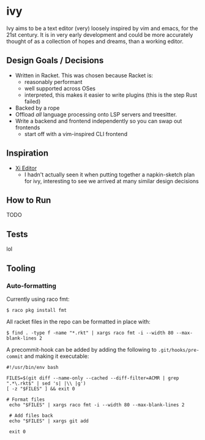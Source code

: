 ivy
=====

Ivy aims to be a text editor (very) loosely inspired by vim and emacs, for the 21st century. It is in very early development and could be more accurately thought of as a collection of hopes and dreams, than a working editor.

## Design Goals / Decisions

- Written in Racket. This was chosen because Racket is:
    - reasonably performant
    - well supported across OSes
    - interpreted, this makes it easier to write plugins (this is the step Rust failed)
- Backed by a rope
- Offload *all* language processing onto LSP servers and treesitter.
- Write a backend and frontend independently so you can swap out frontends
    - start off with a vim-inspired CLI frontend

## Inspiration
- [Xi Editor](https://github.com/xi-editor/xi-editor)
    - I hadn't actually seen it when putting together a napkin-sketch plan for ivy, interesting to see we arrived at many similar design decisions

## How to Run

TODO

## Tests

lol

## Tooling

### Auto-formatting
Currently using raco fmt:

```
$ raco pkg install fmt
```

All racket files in the repo can be formatted in place with:

```
$ find . -type f -name "*.rkt" | xargs raco fmt -i --width 80 --max-blank-lines 2
```

A precommit-hook can be added by adding the following to `.git/hooks/pre-commit` and making it executable:

```
#!/usr/bin/env bash

FILES=$(git diff --name-only --cached --diff-filter=ACMR | grep ".*\.rkt$" | sed 's| |\\ |g')
[ -z "$FILES" ] && exit 0

# Format files
 echo "$FILES" | xargs raco fmt -i --width 80 --max-blank-lines 2

 # Add files back
 echo "$FILES" | xargs git add

 exit 0
```
